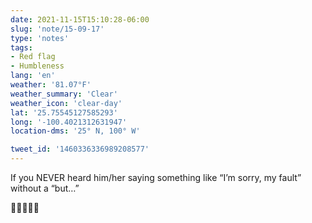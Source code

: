 ```yaml
---
date: 2021-11-15T15:10:28-06:00
slug: 'note/15-09-17'
type: 'notes'
tags:
- Red flag
- Humbleness
lang: 'en'
weather: '81.07°F'
weather_summary: 'Clear'
weather_icon: 'clear-day'
lat: '25.75545127585293'
long: '-100.4021312631947'
location-dms: '25° N, 100° W'

tweet_id: '1460336336989208577'
---
```

If you NEVER heard him/her saying something like “I’m sorry, my fault” without a “but…”

🚩🚩🚩🚩🚩
